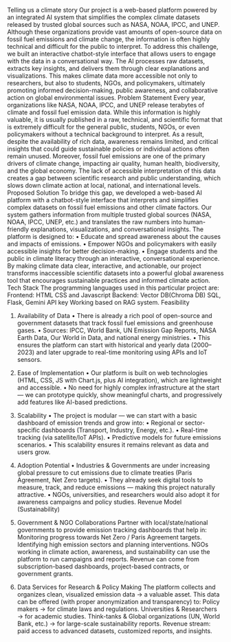 Telling us a climate story
Our project is a web-based platform powered by an integrated AI system that simplifies the complex climate datasets released by trusted global sources such as NASA, NOAA, IPCC, and UNEP. Although these organizations provide vast amounts of open-source data on fossil fuel emissions and climate change, the information is often highly technical and difficult for the public to interpret. To address this challenge, we built an interactive chatbot-style interface that allows users to engage with the data in a conversational way. The AI processes raw datasets, extracts key insights, and delivers them through clear explanations and visualizations. This makes climate data more accessible not only to researchers, but also to students, NGOs, and policymakers, ultimately promoting informed decision-making, public awareness, and collaborative action on global environmental issues.
Problem Statement
Every year, organizations like NASA, NOAA, IPCC, and UNEP release terabytes of climate and fossil fuel emission data. While this information is highly valuable, it is usually published in a raw, technical, and scientific format that is extremely difficult for the general public, students, NGOs, or even policymakers without a technical background to interpret. As a result, despite the availability of rich data, awareness remains limited, and critical insights that could guide sustainable policies or individual actions often remain unused.
Moreover, fossil fuel emissions are one of the primary drivers of climate change, impacting air quality, human health, biodiversity, and the global economy. The lack of accessible interpretation of this data creates a gap between scientific research and public understanding, which slows down climate action at local, national, and international levels.
Proposed Solution
To bridge this gap, we developed a web-based AI platform with a chatbot-style interface that interprets and simplifies complex datasets on fossil fuel emissions and other climate factors. Our system gathers information from multiple trusted global sources (NASA, NOAA, IPCC, UNEP, etc.) and translates the raw numbers into human-friendly explanations, visualizations, and conversational insights.
The platform is designed to:
•	Educate and spread awareness about the causes and impacts of emissions.
•	Empower NGOs and policymakers with easily accessible insights for better decision-making.
•	Engage students and the public in climate literacy through an interactive, conversational experience.
By making climate data clear, interactive, and actionable, our project transforms inaccessible scientific datasets into a powerful global awareness tool that encourages sustainable practices and informed climate action.
Tech Stack
The programming languages used in this particular project are:
Frontend: HTML CSS and Javascript
Backend: Vector DB(Chroma DB) SQL, Flask, Gemini API key
Working based on RAG system.
Feasibility
1. Availability of Data
•	There is already a rich pool of open-source and government datasets that track fossil fuel emissions and greenhouse gases.
•	Sources: IPCC, World Bank, UN Emission Gap Reports, NASA Earth Data, Our World in Data, and national energy ministries.
•	This ensures the platform can start with historical and yearly data (2000–2023) and later upgrade to real-time monitoring using APIs and IoT sensors.
2. Ease of Implementation
•	Our platform is built on web technologies (HTML, CSS, JS with Chart.js, plus AI integration), which are lightweight and accessible.
•	No need for highly complex infrastructure at the start — we can prototype quickly, show meaningful charts, and progressively add features like AI-based predictions.
3. Scalability
•	The project is modular — we can start with a basic dashboard of emission trends and grow into:
•	Regional or sector-specific dashboards (Transport, Industry, Energy, etc.).
•	Real-time tracking (via satellite/IoT APIs).
•	Predictive models for future emissions scenarios.
•	This scalability ensures it remains relevant as data and users grow.
4. Adoption Potential
•	Industries & Governments are under increasing global pressure to cut emissions due to climate treaties (Paris Agreement, Net Zero targets).
•	They already seek digital tools to measure, track, and reduce emissions — making this project naturally attractive.
•	NGOs, universities, and researchers would also adopt it for awareness campaigns and policy studies.
Revenue Model (Sustainability)
1. Government & NGO Collaborations
Partner with local/state/national governments to provide emission tracking dashboards that help in:
Monitoring progress towards Net Zero / Paris Agreement targets.
Identifying high emission sectors and planning interventions.
NGOs working in climate action, awareness, and sustainability can use the platform to run campaigns and reports.
Revenue can come from subscription-based dashboards, project-based contracts, or government grants.

2. Data Services for Research & Policy Making
The platform collects and organizes clean, visualized emission data → a valuable asset.
This data can be offered (with proper anonymization and transparency) to:
Policy makers → for climate laws and regulations.
Universities & Researchers → for academic studies.
Think-tanks & Global organizations (UN, World Bank, etc.) → for large-scale sustainability reports.
Revenue stream: paid access to advanced datasets, customized reports, and insights.

